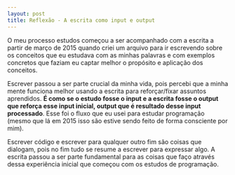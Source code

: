 ```yaml
---
layout: post
title: Reflexão - A escrita como input e output
---
```


O meu processo estudos começou a ser acompanhado com a escrita a partir de março de 2015 quando criei um arquivo para ir escrevendo sobre os conceitos que eu estudava com as minhas palavras e com exemplos concretos que faziam eu captar melhor o propósito e aplicação dos conceitos.

Escrever passou a ser parte crucial da minha vida, pois percebi que a minha mente funciona melhor usando a escrita para reforçar/fixar assuntos aprendidos. **É como se o estudo fosse o input e a escrita fosse o output que reforça esse input inicial, output que é resultado desse input processado**. Esse foi o fluxo que eu usei para estudar programação (mesmo que lá em 2015 isso são estive sendo feito de forma consciente por mim).

Escrever código e escrever para qualquer outro fim são coisas que dialogam, pois no fim tudo se resume a escrever para expressar algo. A escrita passou a ser parte fundamental para as coisas que faço através dessa experiência inicial que começou com os estudos de programação.